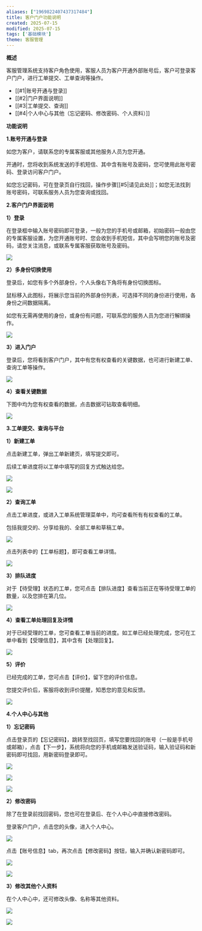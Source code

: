 ```yaml
---
aliases: ["1969822407437317484"]
title: 客户门户功能说明
created: 2025-07-15
modified: 2025-07-15
tags: ['基础模块']
theme: 客服管理
---
```


**概述**

客服管理系统支持客户角色使用，客服人员为客户开通外部账号后，客户可登录客户门户，进行工单提交、工单查询等操作。

- [[#1|账号开通与登录]]
- [[#2|门户界面说明]]
- [[#3|工单提交、查询]]
- [[#4|个人中心与其他（忘记密码、修改密码、个人资料）]]

**功能说明**

**1.账号开通与登录**

如您为客户，请联系您的专属客服或其他服务人员为您开通。

开通时，您将收到系统发送的手机短信、其中含有账号及密码，您可使用此账号密码、登录访问客户门户。

如您忘记密码，可在登录页自行找回，操作步骤[[#5|请见此处]]；如您无法找到账号密码，可联系服务人员为您查询或找回。

**2.客户门户界面说明**

**1）登录**

在登录框中输入账号密码即可登录，一般为您的手机号或邮箱，初始密码一般由您的专属客服设置，为您开通账号时、您会收到手机短信，其中会写明您的账号及密码，请您关注消息，或联系专属客服获取账号及密码。

![](604e7ff761ef082cb7f2226ba7860543.jpg)

**2）多身份切换使用**

登录后，如您有多个外部身份，个人头像右下角将有身份切换图标。

鼠标移入此图标，将展示您当前的外部身份列表，可选择不同的身份进行使用，各身份之间数据隔离。

如您有无需再使用的身份，或身份有问题，可联系您的服务人员为您进行解绑操作。

**![](af98eee4b3e44f807ddd4198c5b2d435.jpg)**

**3）进入门户**

登录后，您将看到客户门户，其中有您有权查看的关键数据，也可进行新建工单、查询工单等操作。

![](9251ff28db8578fea215d23e7568b6aa.jpg)

**4）查看关键数据**

下图中均为您有权查看的数据，点击数据可钻取查看明细。

![](2880c67df1a20ecea94f74a882a18a55.jpg)

**3.工单提交、查询与平台**

**1）新建工单**

点击新建工单，弹出工单新建页，填写提交即可。

后续工单进度将以工单中填写的回复方式触达给您。

![](22fe116a40a797551fb452698196a858.jpg)

![](9aa1f7e8f3fb919228cd74179b965c03.jpg)

**2）查询工单**

点击工单进度，或进入工单系统管理菜单中，均可查看所有有权查看的工单。

包括我提交的、分享给我的、全部工单和草稿工单。

![](00f4765af612b4270a45ad1a4151f502.jpg)

点击列表中的【工单标题】，即可查看工单详情。

![](6cfdd3501f4d9701f115e8627c466e8e.jpg)

**3）排队进度**

对于【待受理】状态的工单，您可点击【排队进度】查看当前正在等待受理工单的数量，以及您排在第几位。

![](17bcaded48d3cfb33a15982a178acf78.jpg)

**4）查看工单处理回复及详情**

对于已经受理的工单，您可查看工单当前的进度。如工单已经处理完成，您可在工单中看到【受理信息】，其中含有【处理回复】。

![](0f4f03744c35e5a7d49dff49cc5c0950.jpg)

**5）评价**

已经完成的工单，您可点击【评价】，留下您的评价信息。

您提交评价后，客服将收到评价提醒，知悉您的意见和反馈。

![](f15032d1990c7daf29c6bb6a7c7d0081.jpg)

**4.个人中心与其他**

**1）忘记密码**

点击登录页的【忘记密码】，跳转至找回页，填写您要找回的账号（一般是手机号或邮箱），点击【下一步】，系统将向您的手机或邮箱发送验证码，输入验证码和新密码即可找回，用新密码登录即可。

![](c20404103743fc9919846a4ef4f4efc2.jpg)

![](6f50d47c9f9d9ab16b3ba5358ac2765a.jpg)

![](0aadd4b38f5f0592df7ae921bde8b0ea.jpg)

**2）修改密码**

除了在登录前找回密码，您也可在登录后、在个人中心中直接修改密码。

登录客户门户，点击您的头像，进入个人中心。

![](7eebcf87bc15699bdf67941c7e43bc24.jpg)

点击【账号信息】tab，再次点击【修改密码】按钮，输入并确认新密码即可。

![](012ecb0ffb98d76b2900ee29d4c9e288.jpg)

![](bdca847842cae564c4299d5930d106c0.jpg)

**3）修改其他个人资料**

在个人中心中，还可修改头像、名称等其他资料。

![](907a6b65d41ec21c006c715b92278990.jpg)

![](5cd28db05d507772b1591f535035f2a5.jpg)